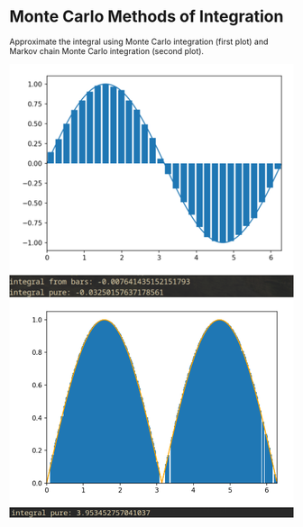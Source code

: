 # Monte Carlo Methods of Integration
Approximate the integral using Monte Carlo integration (first plot) and Markov chain Monte Carlo integration (second plot).

![](misc/showcase_mci.png)
![](misc/showcase_mcmc.png)
